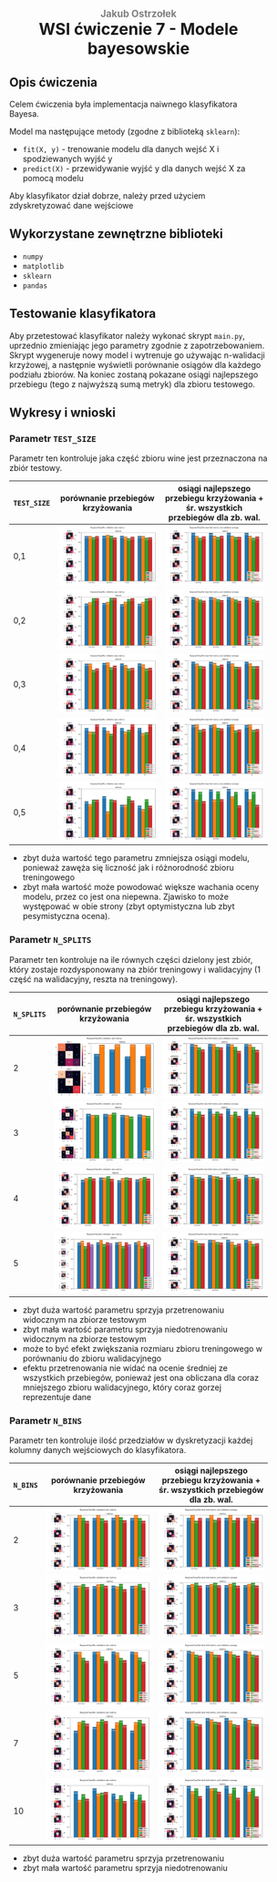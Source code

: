 <div style="padding: 2% 5%;">

<h1 style="text-align: center;">
<div style="color:grey; font-size: 0.6em;">Jakub Ostrzołek</div>
<div>WSI ćwiczenie 7 - Modele bayesowskie</div>
</h1>

## Opis ćwiczenia
Celem ćwiczenia była implementacja naiwnego klasyfikatora Bayesa.

Model ma następujące metody (zgodne z biblioteką `sklearn`):
* `fit(X, y)` - trenowanie modelu dla danych wejść X i spodziewanych wyjść y
* `predict(X)` - przewidywanie wyjść y dla danych wejść X za pomocą modelu

Aby klasyfikator dział dobrze, należy przed użyciem zdyskretyzować dane wejściowe

## Wykorzystane zewnętrzne biblioteki
* `numpy`
* `matplotlib`
* `sklearn`
* `pandas`

## Testowanie klasyfikatora
Aby przetestować klasyfikator należy wykonać skrypt `main.py`, uprzednio zmieniając jego parametry zgodnie z zapotrzebowaniem.  
Skrypt wygeneruje nowy model i wytrenuje go używając n-walidacji krzyżowej, a następnie wyświetli porównanie osiągów dla każdego podziału zbiorów. Na koniec zostaną pokazane osiągi najlepszego przebiegu (tego z najwyższą sumą metryk) dla zbioru testowego.

## Wykresy i wnioski

### Parametr `TEST_SIZE`
Parametr ten kontroluje jaka część zbioru wine jest przeznaczona na zbiór testowy.

`TEST_SIZE` | porównanie przebiegów krzyżowania | osiągi najlepszego przebiegu krzyżowania + śr. wszystkich przebiegów dla zb. wal.
-|-|-
0,1 | ![wykres](plots/test-size/val-0,10.png) | ![wykres](plots/test-size/test-0,10.png)
0,2 | ![wykres](plots/test-size/val-0,20.png) | ![wykres](plots/test-size/test-0,20.png)
0,3 | ![wykres](plots/test-size/val-0,30.png) | ![wykres](plots/test-size/test-0,30.png)
0,4 | ![wykres](plots/test-size/val-0,40.png) | ![wykres](plots/test-size/test-0,40.png)
0,5 | ![wykres](plots/test-size/val-0,50.png) | ![wykres](plots/test-size/test-0,50.png)

* zbyt duża wartość tego parametru zmniejsza osiągi modelu, ponieważ zawęża się liczność jak i różnorodność zbioru treningowego
* zbyt mała wartość może powodować większe wachania oceny modelu, przez co jest ona niepewna. Zjawisko to może występować w obie strony (zbyt optymistyczna lub zbyt pesymistyczna ocena). 

### Parametr `N_SPLITS`
Parametr ten kontroluje na ile równych części dzielony jest zbiór, który zostaje rozdysponowany na zbiór treningowy i walidacyjny (1 część na walidacyjny, reszta na treningowy).

`N_SPLITS` | porównanie przebiegów krzyżowania | osiągi najlepszego przebiegu krzyżowania + śr. wszystkich przebiegów dla zb. wal.
-|-|-
2 | ![wykres](plots/n-splits/val-2.png) | ![wykres](plots/n-splits/test-2.png)
3 | ![wykres](plots/n-splits/val-3.png) | ![wykres](plots/n-splits/test-3.png)
4 | ![wykres](plots/n-splits/val-4.png) | ![wykres](plots/n-splits/test-4.png)
5 | ![wykres](plots/n-splits/val-5.png) | ![wykres](plots/n-splits/test-5.png)

* zbyt duża wartość parametru sprzyja przetrenowaniu widocznym na zbiorze testowym
* zbyt mała wartość parametru sprzyja niedotrenowaniu widocznym na zbiorze testowym
* może to być efekt zwiększania rozmiaru zbioru treningowego w porównaniu do zbioru walidacyjnego
* efektu przetrenowania nie widać na ocenie średniej ze wszystkich przebiegów, ponieważ jest ona obliczana dla coraz mniejszego zbioru walidacyjnego, który coraz gorzej reprezentuje dane

### Parametr `N_BINS`
Parametr ten kontroluje ilość przedziałów w dyskretyzacji każdej kolumny danych wejściowych do klasyfikatora.

`N_BINS` | porównanie przebiegów krzyżowania | osiągi najlepszego przebiegu krzyżowania + śr. wszystkich przebiegów dla zb. wal.
-|-|-
2 | ![wykres](plots/n-bins/val-2.png) | ![wykres](plots/n-bins/test-2.png)
3 | ![wykres](plots/n-bins/val-3.png) | ![wykres](plots/n-bins/test-3.png)
5 | ![wykres](plots/n-bins/val-5.png) | ![wykres](plots/n-bins/test-5.png)
7 | ![wykres](plots/n-bins/val-7.png) | ![wykres](plots/n-bins/test-7.png)
10 | ![wykres](plots/n-bins/val-10.png) | ![wykres](plots/n-bins/test-10.png)

* zbyt duża wartość parametru sprzyja przetrenowaniu
* zbyt mała wartość parametru sprzyja niedotrenowaniu


</div>